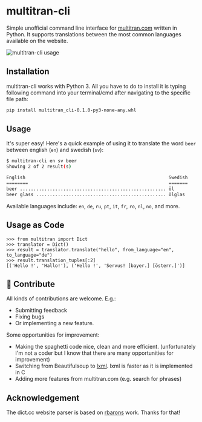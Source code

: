 multitran-cli
=========
Simple unofficial command line interface for [multitran.com](https://www.multitran.com) written in Python. It supports translations between the most common languages available on the website.

![multitran-cli usage](https://i.imgur.com/Tt8feGQ.gif)


Installation
------------

multitran-cli works with Python 3. 
All you have to do to install it is typing following command into your terminal/cmd after navigating to the specific file path:

```bash
pip install multitran_cli-0.1.0-py3-none-any.whl 
```

Usage
-----

It's super easy! Here's a quick example of using it to translate the word `beer` between english (`en`) and swedish (`sv`):

```bash
$ multitran-cli en sv beer
Showing 2 of 2 result(s)

English                                                     Swedish
========                                                    =======
beer ...................................................... öl
beer glass ................................................ ölglas
```


Available languages include: `en`, `de`, `ru`, `pt`, `it`, `fr`, `ro`, `nl`, `no`, and more.

Usage as Code
------------

```
>>> from multitran import Dict
>>> translator = Dict()
>>> result = translator.translate("hello", from_language="en", to_language="de")
>>> result.translation_tuples[:2]
[('Hello !', 'Hallo!'), ('Hello !', 'Servus! [bayer.] [österr.]')]
```

🤝 Contribute
------------
All kinds of contributions are welcome. E.g.:

- Submitting feedback
- Fixing bugs
- Or implementing a new feature.

Some opportunities for improvement:
- Making the spaghetti code nice, clean and more efficient. (unfortunately I'm not a coder but I know that there are many opportunities for improvement)
- Switching from Beautifulsoup to [lxml](https://lxml.de/). lxml is faster as it is implemented in C
- Adding more features from multitran.com (e.g. search for phrases)



Acknowledgement
-------
The dict.cc website parser is based on [rbarons](https://github.com/rbaron/dict.cc.py) work. Thanks for that!

